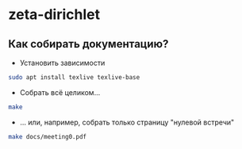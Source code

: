 # zeta-dirichlet

## Как собирать документацию?

* Установить зависимости
```sh
sudo apt install texlive texlive-base
```

* Собрать всё целиком...
```sh
make
```

* ... или, например, собрать только страницу "нулевой встречи"
```sh
make docs/meeting0.pdf
```

